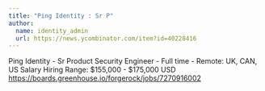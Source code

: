 ```yaml
---
title: "Ping Identity : Sr P"
author:
  name: identity_admin
  url: https://news.ycombinator.com/item?id=40228416
---
```

Ping Identity - Sr Product Security Engineer - Full time - Remote: UK, CAN, US
Salary Hiring Range: $155,000 - $175,000 USD
<a href="https:&#x2F;&#x2F;boards.greenhouse.io&#x2F;forgerock&#x2F;jobs&#x2F;7270916002" rel="nofollow">https:&#x2F;&#x2F;boards.greenhouse.io&#x2F;forgerock&#x2F;jobs&#x2F;7270916002</a>
